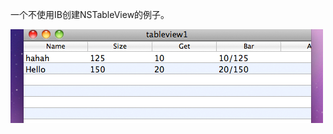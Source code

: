 一个不使用IB创建NSTableView的例子。

![snapshot.png](https://github.com/keefo/TableView-Example-1/raw/master/snapshot.png "Snapshot")